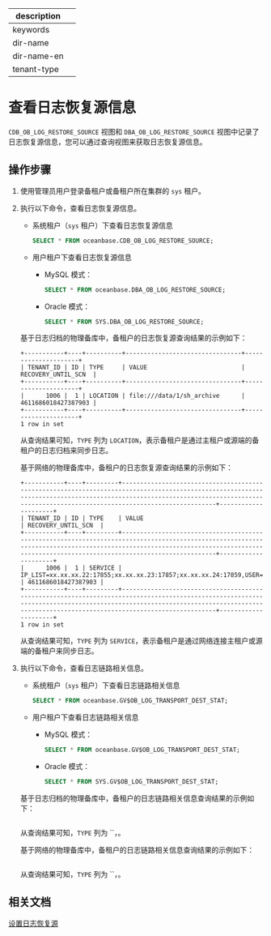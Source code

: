 |description||
|---|---|
|keywords||
|dir-name||
|dir-name-en||
|tenant-type||

# 查看日志恢复源信息

 `CDB_OB_LOG_RESTORE_SOURCE` 视图和 `DBA_OB_LOG_RESTORE_SOURCE` 视图中记录了日志恢复源信息，您可以通过查询视图来获取日志恢复源信息。

## 操作步骤

1. 使用管理员用户登录备租户或备租户所在集群的 `sys` 租户。

2. 执行以下命令，查看日志恢复源信息。

   * 系统租户（`sys` 租户）下查看日志恢复源信息

     ```sql
     SELECT * FROM oceanbase.CDB_OB_LOG_RESTORE_SOURCE;
     ```

   * 用户租户下查看日志恢复源信息

     * MySQL 模式：

       ```sql
       SELECT * FROM oceanbase.DBA_OB_LOG_RESTORE_SOURCE;
       ```

     * Oracle 模式：

       ```sql
       SELECT * FROM SYS.DBA_OB_LOG_RESTORE_SOURCE;
       ```

   基于日志归档的物理备库中，备租户的日志恢复源查询结果的示例如下：

   ```shell
   +-----------+----+----------+--------------------------------+---------------------+
   | TENANT_ID | ID | TYPE     | VALUE                          | RECOVERY_UNTIL_SCN  |
   +-----------+----+----------+--------------------------------+---------------------+
   |      1006 |  1 | LOCATION | file:///data/1/sh_archive      | 4611686018427387903 |
   +-----------+----+----------+--------------------------------+---------------------+
   1 row in set
   ```

   从查询结果可知，`TYPE` 列为 `LOCATION`，表示备租户是通过主租户或源端的备租户的日志归档来同步日志。

   基于网络的物理备库中，备租户的日志恢复源查询结果的示例如下：

   ```shell
   +-----------+----+---------+-----------------------------------------------------------------------------------------------------------------------------------------------------------------------------------------------------------------------------------+---------------------+
   | TENANT_ID | ID | TYPE    | VALUE                                                                                                                                                                                                                             | RECOVERY_UNTIL_SCN  |
   +-----------+----+---------+-----------------------------------------------------------------------------------------------------------------------------------------------------------------------------------------------------------------------------------+---------------------+
   |      1006 |  1 | SERVICE | IP_LIST=xx.xx.xx.22:17855;xx.xx.xx.23:17857;xx.xx.xx.24:17859,USER=rep_user@mysql,PASSWORD=***********************************,TENANT_ID=1004,CLUSTER_ID=1,COMPATIBILITY_MODE=MYSQL,IS_ENCRYPTED=true                             | 4611686018427387903 |
   +-----------+----+---------+-----------------------------------------------------------------------------------------------------------------------------------------------------------------------------------------------------------------------------------+---------------------+
   1 row in set
   ```

   从查询结果可知，`TYPE` 列为 `SERVICE`，表示备租户是通过网络连接主租户或源端的备租户来同步日志。

3. 执行以下命令，查看日志链路相关信息。

   * 系统租户（`sys` 租户）下查看日志链路相关信息

     ```sql
     SELECT * FROM oceanbase.GV$OB_LOG_TRANSPORT_DEST_STAT;
     ```

   * 用户租户下查看日志链路相关信息

     * MySQL 模式：

       ```sql
       SELECT * FROM oceanbase.GV$OB_LOG_TRANSPORT_DEST_STAT;
       ```

     * Oracle 模式：

       ```sql
       SELECT * FROM SYS.GV$OB_LOG_TRANSPORT_DEST_STAT;
       ```

   基于日志归档的物理备库中，备租户的日志链路相关信息查询结果的示例如下：

   ```shell

   ```

   从查询结果可知，`TYPE` 列为 ``，。

   基于网络的物理备库中，备租户的日志链路相关信息查询结果的示例如下：

   ```shell

   ```

   从查询结果可知，`TYPE` 列为 ``，。

## 相关文档

[设置日志恢复源](200.configure-the-log-transport-service/100.set-log-restore-source.md)
